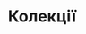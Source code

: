---
Type : "tags"
layout : "collections"
title: "Колекції"
# subtitle : "Links from the Web community, curated by Bino."
---